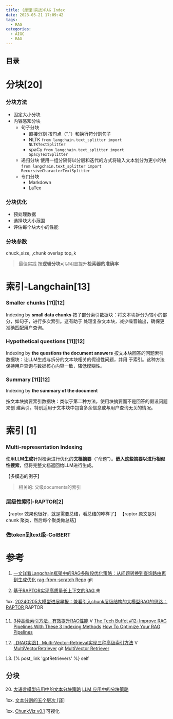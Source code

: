 ```yaml
---
title: (原理|实战)RAG Index
date: 2023-05-21 17:09:42
tags:
  - RAG
categories:
  - AIGC  
  - RAG
---
```


<p></p>
<!-- more -->


## 目录
<!-- toc -->


# 分块[20]
### 分块方法
+ 固定大小分块
+ 内容感知分块
  - 句子分块
  	- 直接分割
    	按句点（“.”）和换行符分割句子
  	- NLTK 
    	<code>from langchain.text_splitter import NLTKTextSplitter</code>
  	- spaCy
    	<code>from langchain.text_splitter import SpacyTextSplitter</code>
  - 递归分块
    使用一组分隔符以分层和迭代的方式将输入文本划分为更小的块
    <code>from langchain.text_splitter import RecursiveCharacterTextSplitter</code>
  - 专门分块
    - Markdown
    - LaTex

### 分块优化
+ 预处理数据
+ 选择块大小范围
+ 评估每个块大小的性能

### 分块参数
chuck_size, ,chunk overlap
top_k

> 最佳实践
  按**逻辑分块**可以明显提升**检索器的准确率**



#  索引-Langchain[13]
### Smaller chunks [11][12] 
Indexing by **small data chunks**
按子部分索引数据块：将文本块拆分为较小的部分，如句子，进行多次索引。这有助于
处理复杂文本块，减少噪音输出，确保更准确匹配用户查询。

### Hypothetical questions [11][12]
Indexing by **the questions the document answers**
按文本块回答的问题索引数据块：让LLM生成与拆分的文本块相关的假设性问题，并用
于索引。这种方法保持用户查询与数据核心内容一致，降低模糊性。

### Summary [11][12]
Indexing by **the summary of the document**

按文本块摘要索引数据块：类似于第二种方法，使用块摘要而不是回答的假设问题来创
建索引。特别适用于文本块中包含多余信息或与用户查询无关的情况。

# 索引 [1]
### Multi-representation Indexing
使用**LLM生成**针对检索进行优化的**文档摘要**（“命题”）。**嵌入这些摘要以进行相似性搜索**，但将完整文档返回给LLM进行生成。

【多模态的例子】

> 相关的: 父级documents的索引

### 层级性索引-RAPTOR[2]
【raptor 效果也很好，就是需要总结，看总结的咋样了】
【raptor 原文是对 chunk 聚类，然后每个聚类做总结】

### 做token到text级-ColBERT

# 参考

1. [一文详看Langchain框架中的RAG多阶段优化策略：从问题转换到查询路由再到生成优化](https://mp.weixin.qq.com/s/pK2BRLrWpEKKIPFhUtGvcg)
   [rag-from-scratch Repo](https://github.com/langchain-ai/rag-from-scratch) git   
   
2. [基于RAPTOR实现高质量长上下文的RAG ](https://mp.weixin.qq.com/s/SeOG15Z2RJmiJ5sAP91B4w)   未

1xx. [20240205大模型进展早报：兼看引入chunk层级结构的大模型RAG的思路：RAPTOR ](https://mp.weixin.qq.com/s?__biz=MzAxMjc3MjkyMg==&mid=2648407870&idx=1&sn=8073f0fc8edc0897e3627f26478063c3) RAPTOR

### 
11. [3种高级索引方法，有效提升RAG性能](https://www.bilibili.com/video/BV1dH4y1C7Ck/) V
      [The Tech Buffet #12: Improve RAG Pipelines With These 3 Indexing Methods](https://thetechbuffet.substack.com/p/rag-indexing-methods)
      [How To Optimize Your RAG Pipelines](https://newsletter.theaiedge.io/p/how-to-optimize-your-rag-pipelines)

12.  [【RAG实战】 Multi-Vector-Retrieval实现三种高级索引方法](https://www.bilibili.com/video/BV1Vu4y1H72s/) V
    [MultiVectorRetriever](https://github.com/www6v/AIGC/blob/master/retriever%2Bindex/MultiVectorRetriever)  git 
      [MultiVector Retriever](https://python.langchain.com/docs/modules/data_connection/retrievers/multi_vector)
    
13. {% post_link 'gptRetrievers' %} self       

## 分块
20. [大语言模型应用中的文本分块策略](https://hustai.gitee.io/zh/posts/rag/Chunking-Strategies.html)
      [LLM 应用中的分块策略 ](https://yangfei.me/tutorials/chunking-strategies)

1xx. [文本分割的五个层次 [译]](https://baoyu.io/translations/rag/5-levels-of-text-splitting)

1xx. [ChunkViz v0.1](https://chunkviz.up.railway.app/)  可视化


